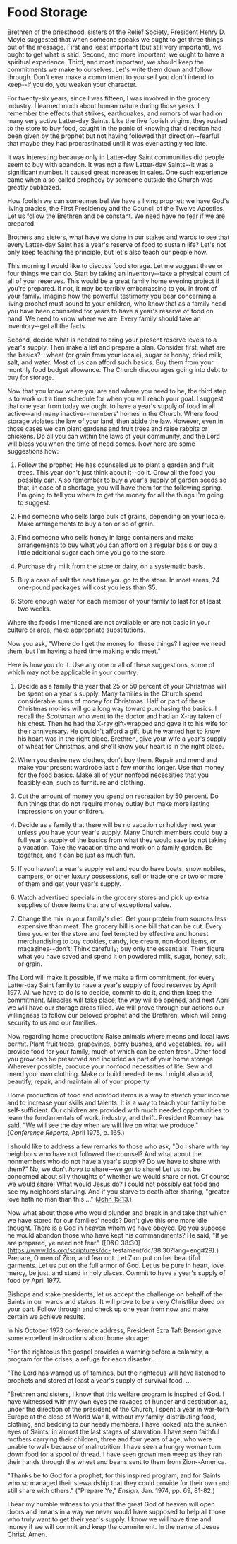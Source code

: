 # Food Storage

Brethren of the priesthood, sisters of the Relief Society, President Henry D.
Moyle suggested that when someone speaks we ought to get three things out of
the message. First and least important (but still very important), we ought to
get what is said. Second, and more important, we ought to have a spiritual
experience. Third, and most important, we should keep the commitments we make
to ourselves. Let's write them down and follow through. Don't ever make a
commitment to yourself you don't intend to keep--if you do, you weaken your
character.

For twenty-six years, since I was fifteen, I was involved in the grocery
industry. I learned much about human nature during those years. I remember the
effects that strikes, earthquakes, and rumors of war had on many very active
Latter-day Saints. Like the five foolish virgins, they rushed to the store to
buy food, caught in the panic of knowing that direction had been given by the
prophet but not having followed that direction--fearful that maybe they had
procrastinated until it was everlastingly too late.

It was interesting because only in Latter-day Saint communities did people
seem to buy with abandon. It was not a few Latter-day Saints--it was a
significant number. It caused great increases in sales. One such experience
came when a so-called prophecy by someone outside the Church was greatly
publicized.

How foolish we can sometimes be! We have a living prophet; we have God's
living oracles, the First Presidency and the Council of the Twelve Apostles.
Let us follow the Brethren and be constant. We need have no fear if we are
prepared.

Brothers and sisters, what have we done in our stakes and wards to see that
every Latter-day Saint has a year's reserve of food to sustain life? Let's not
only keep teaching the principle, but let's also teach our people how.

This morning I would like to discuss food storage. Let me suggest three or
four things we can do. Start by taking an inventory--take a physical count of
all of your reserves. This would be a great family home evening project if
you're prepared. If not, it may be terribly embarrassing to you in front of
your family. Imagine how the powerful testimony you bear concerning a living
prophet must sound to your children, who know that as a family head you have
been counseled for years to have a year's reserve of food on hand. We need to
know where we are. Every family should take an inventory--get all the facts.

Second, decide what is needed to bring your present reserve levels to a year's
supply. Then make a list and prepare a plan. Consider first, what are the
basics?--wheat (or grain from your locale), sugar or honey, dried milk, salt,
and water. Most of us can afford such basics. Buy them from your monthly food
budget allowance. The Church discourages going into debt to buy for storage.

Now that you know where you are and where you need to be, the third step is to
work out a time schedule for when you will reach your goal. I suggest that one
year from today we ought to have a year's supply of food in all active--and
many inactive--members' homes in the Church. Where food storage violates the
law of your land, then abide the law. However, even in those cases we can
plant gardens and fruit trees and raise rabbits or chickens. Do all you can
within the laws of your community, and the Lord will bless you when the time
of need comes. Now here are some suggestions how:

  1. Follow the prophet. He has counseled us to plant a garden and fruit trees. This year don't just think about it--do it. Grow all the food you possibly can. Also remember to buy a year's supply of garden seeds so that, in case of a shortage, you will have them for the following spring. I'm going to tell you where to get the money for all the things I'm going to suggest.

  2. Find someone who sells large bulk of grains, depending on your locale. Make arrangements to buy a ton or so of grain.

  3. Find someone who sells honey in large containers and make arrangements to buy what you can afford on a regular basis or buy a little additional sugar each time you go to the store.

  4. Purchase dry milk from the store or dairy, on a systematic basis.

  5. Buy a case of salt the next time you go to the store. In most areas, 24 one-pound packages will cost you less than $5.

  6. Store enough water for each member of your family to last for at least two weeks.

Where the foods I mentioned are not available or are not basic in your culture
or area, make appropriate substitutions.

Now you ask, "Where do I get the money for these things? I agree we need them,
but I'm having a hard time making ends meet."

Here is how you do it. Use any one or all of these suggestions, some of which
may not be applicable in your country:

  1. Decide as a family this year that 25 or 50 percent of your Christmas will be spent on a year's supply. Many families in the Church spend considerable sums of money for Christmas. Half or part of these Christmas monies will go a long way toward purchasing the basics. I recall the Scotsman who went to the doctor and had an X-ray taken of his chest. Then he had the X-ray gift-wrapped and gave it to his wife for their anniversary. He couldn't afford a gift, but he wanted her to know his heart was in the right place. Brethren, give your wife a year's supply of wheat for Christmas, and she'll know your heart is in the right place.

  2. When you desire new clothes, don't buy them. Repair and mend and make your present wardrobe last a few months longer. Use that money for the food basics. Make all of your nonfood necessities that you feasibly can, such as furniture and clothing.

  3. Cut the amount of money you spend on recreation by 50 percent. Do fun things that do not require money outlay but make more lasting impressions on your children.

  4. Decide as a family that there will be no vacation or holiday next year unless you have your year's supply. Many Church members could buy a full year's supply of the basics from what they would save by not taking a vacation. Take the vacation time and work on a family garden. Be together, and it can be just as much fun.

  5. If you haven't a year's supply yet and you do have boats, snowmobiles, campers, or other luxury possessions, sell or trade one or two or more of them and get your year's supply.

  6. Watch advertised specials in the grocery stores and pick up extra supplies of those items that are of exceptional value.

  7. Change the mix in your family's diet. Get your protein from sources less expensive than meat. The grocery bill is one bill that can be cut. Every time you enter the store and feel tempted by effective and honest merchandising to buy cookies, candy, ice cream, non-food items, or magazines--don't! Think carefully; buy only the essentials. Then figure what you have saved and spend it on powdered milk, sugar, honey, salt, or grain.

The Lord will make it possible, if we make a firm commitment, for every
Latter-day Saint family to have a year's supply of food reserves by April
1977. All we have to do is to decide, commit to do it, and then keep the
commitment. Miracles will take place; the way will be opened, and next April
we will have our storage areas filled. We will prove through our actions our
willingness to follow our beloved prophet and the Brethren, which will bring
security to us and our families.

Now regarding home production: Raise animals where means and local laws
permit. Plant fruit trees, grapevines, berry bushes, and vegetables. You will
provide food for your family, much of which can be eaten fresh. Other food you
grow can be preserved and included as part of your home storage. Wherever
possible, produce your nonfood necessities of life. Sew and mend your own
clothing. Make or build needed items. I might also add, beautify, repair, and
maintain all of your property.

Home production of food and nonfood items is a way to stretch your income and
to increase your skills and talents. It is a way to teach your family to be
self-sufficient. Our children are provided with much needed opportunities to
learn the fundamentals of work, industry, and thrift. President Romney has
said, "We will see the day when we will live on what we produce." (_Conference
Reports,_ April 1975, p. 165.)

I should like to address a few remarks to those who ask, "Do I share with my
neighbors who have not followed the counsel? And what about the nonmembers who
do not have a year's supply? Do we have to share with them?" No, we don't
_have_ to share--we _get_ to share! Let us not be concerned about silly
thoughts of whether we would share or not. Of course we would share! What
would Jesus do? I could not possibly eat food and see my neighbors starving.
And if you starve to death after sharing, "greater love hath no man than this
..." ([John 15:13](https://www.lds.org/scriptures/nt/john/15.13?lang=eng#12).)

Now what about those who would plunder and break in and take that which we
have stored for our families' needs? Don't give this one more idle thought.
There is a God in heaven whom we have obeyed. Do you suppose he would abandon
those who have kept his commandments? He said, "If ye are prepared, ye need
not fear." ([D&amp;C 38:30](https://www.lds.org/scriptures/dc-
testament/dc/38.30?lang=eng#29).) Prepare, O men of Zion, and fear not. Let
Zion put on her beautiful garments. Let us put on the full armor of God. Let
us be pure in heart, love mercy, be just, and stand in holy places. Commit to
have a year's supply of food by April 1977.

Bishops and stake presidents, let us accept the challenge on behalf of the
Saints in our wards and stakes. It will prove to be a very Christlike deed on
your part. Follow through and check up one year from now and make certain we
achieve results.

In his October 1973 conference address, President Ezra Taft Benson gave some
excellent instructions about home storage:

"For the righteous the gospel provides a warning before a calamity, a program
for the crises, a refuge for each disaster. ...

"The Lord has warned us of famines, but the righteous will have listened to
prophets and stored at least a year's supply of survival food. ...

"Brethren and sisters, I know that this welfare program is inspired of God. I
have witnessed with my own eyes the ravages of hunger and destitution as,
under the direction of the president of the Church, I spent a year in war-torn
Europe at the close of World War II, without my family, distributing food,
clothing, and bedding to our needy members. I have looked into the sunken eyes
of Saints, in almost the last stages of starvation. I have seen faithful
mothers carrying their children, three and four years of age, who were unable
to walk because of malnutrition. I have seen a hungry woman turn down food for
a spool of thread. I have seen grown men weep as they ran their hands through
the wheat and beans sent to them from Zion--America.

"Thanks be to God for a prophet, for this inspired program, and for Saints who
so managed their stewardship that they could provide for their own and still
share with others." ("Prepare Ye," _Ensign,_ Jan. 1974, pp. 69, 81-82.)

I bear my humble witness to you that the great God of heaven will open doors
and means in a way we never would have supposed to help all those who truly
want to get their year's supply. I know we will have time and money if we will
commit and keep the commitment. In the name of Jesus Christ. Amen.

